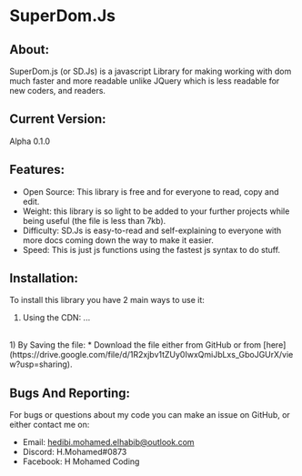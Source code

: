 # SuperDom.Js 

## About:
SuperDom.js (or SD.Js) is a javascript Library for making working with dom much faster and more readable unlike JQuery which is less readable for new coders, and readers.
## Current Version:
Alpha 0.1.0

## Features:
- Open Source: This library is free and for everyone to read, copy and edit.
- Weight: this library is so light to be added to your further projects while being useful (the file is less than 7kb). 
- Difficulty: SD.Js is easy-to-read and self-explaining to everyone with more docs coming down the way to make it easier.
- Speed: This is just js functions using the fastest js syntax to do stuff.

## Installation:
To install this library you have 2 main ways to use it:
1) Using the CDN:
  ...
  <br>
1) By Saving the file:
 * Download the file either from GitHub or from [here](https://drive.google.com/file/d/1R2xjbv1tZUy0IwxQmiJbLxs_GboJGUrX/view?usp=sharing).


## Bugs And Reporting:
For bugs or questions about my code you can make an issue on GitHub, or either contact me on:

* Email: hedibi.mohamed.elhabib@outlook.com
* Discord: H.Mohamed#0873
* Facebook: H Mohamed Coding
